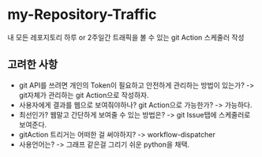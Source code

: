# my-Repository-Traffic
내 모든 레포지토리 하루 or 2주일간 트래픽을 볼 수 있는 git Action 스케줄러 작성

## 고려한 사항

- git API를 쓰려면 개인의 Token이 필요하고 안전하게 관리하는 방법이 있는가? -> git자체가 관리하는 git Action으로 작성하자.
- 사용자에게 결과를 웹으로 보여줘야하나? git Action으로 가능한가? -> 가능하다.
- 최선인가? 웹말고 간단하게 보여줄 수 있는 방법은? -> git Issue탭에 스케줄러로 보여준다.
- gitAction 트리거는 어떠한 걸 써야하지? -> workflow-dispatcher
- 사용언어는? -> 그래프 같은걸 그리기 쉬운 python을 채택. 
